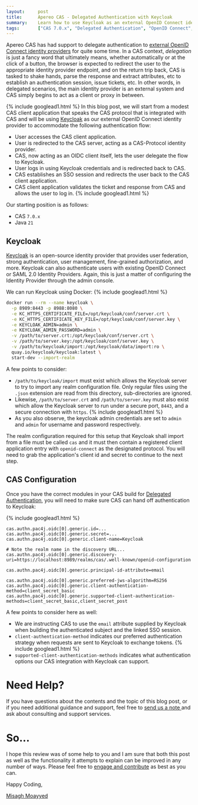 ```yaml
---
layout:     post
title:      Apereo CAS - Delegated Authentication with Keycloak
summary:    Learn how to use Keycloak as an external OpenID Connect identity provider and connect it to CAS for a delegated/proxy authentication scenario.
tags:       ["CAS 7.0.x", "Delegated Authentication", "OpenID Connect", "Docker", "Keycloak"]
---
```


Apereo CAS has had support to delegate authentication to [external OpenID Connect identity providers][delegation] for quite some time. In a CAS context, *delegation* is just a fancy word that ultimately means, whether automatically or at the click of a button, the browser is expected to redirect the user to the appropriate identity provider endpoint, and on the return trip back, CAS is tasked to shake hands, parse the response and extract attributes, etc to establish an authentication session, issue tickets, etc. In other words, in delegated scenarios, the main identity provider is an external system and CAS simply begins to act as a client or proxy in between.

{% include googlead1.html %}
In this blog post, we will start from a modest CAS client application that speaks the CAS protocol that is integrated with CAS and will be using [Keycloak][keycloak] as our external OpenID Connect identity provider to accommodate the following authentication flow:

- User accesses the CAS client application.
- User is redirected to the CAS server, acting as a CAS-Protocol identity provider.
- CAS, now acting as an OIDC client itself, lets the user delegate the flow to Keycloak.
- User logs in using Keycloak credentials and is redirected back to CAS.
- CAS establishes an SSO session and redirects the user back to the CAS client application.
- CAS client application validates the ticket and response from CAS and allows the user to log in.
{% include googlead1.html  %}

Our starting position is as follows:

- CAS `7.0.x`
- Java `21`

## Keycloak

[Keycloak][keycloak] is an open-source identity provider that provides user federation, strong authentication, user management, fine-grained authorization, and more. Keycloak can also authenticate users with existing OpenID Connect or SAML 2.0 Identity Providers. Again, this is just a matter of configuring the Identity Provider through the admin console.

We can run Keycloak using Docker:
{% include googlead1.html  %}
```bash
docker run --rm --name keycloak \
  -p 8989:8443 -p 8988:8080 \
  -e KC_HTTPS_CERTIFICATE_FILE=/opt/keycloak/conf/server.crt \
  -e KC_HTTPS_CERTIFICATE_KEY_FILE=/opt/keycloak/conf/server.key \
  -e KEYCLOAK_ADMIN=admin \
  -e KEYCLOAK_ADMIN_PASSWORD=admin \
  -v /path/to/server.crt:/opt/keycloak/conf/server.crt \
  -v /path/to/server.key:/opt/keycloak/conf/server.key \
  -v /path/to/keycloak/import:/opt/keycloak/data/import:ro \
  quay.io/keycloak/keycloak:latest \
  start-dev --import-realm
```

A few points to consider:

- `/path/to/keycloak/import` must exist which allows the Keycloak server to try to import any realm configuration file. Only regular files using the `.json` extension are read from this directory, sub-directories are ignored.
- Likewise, `/path/to/server.crt` and `/path/to/server.key` must also exist which allow the Keycloak server to run under a secure port, `8443`, and a secure connection with `https`.
{% include googlead1.html  %}
- As you also observe, the keycloak admin credentials are set to `admin` and `admin` for username and password respectively.

The realm configuration required for this setup that Keycloak shall import from a file must be called `cas` and it must then contain a registered client application entry with `openid-connect` as the designated protocol. You will need to grab the application's client id and secret to continue to the next step.

## CAS Configuration

Once you have the correct modules in your CAS build for [Delegated Authentication][delegation], you will need to make sure CAS can hand off authentication to Keycloak:

{% include googlead1.html  %}
```
cas.authn.pac4j.oidc[0].generic.id=...
cas.authn.pac4j.oidc[0].generic.secret=...
cas.authn.pac4j.oidc[0].generic.client-name=Keycloak

# Note the realm name in the discovery URL...
cas.authn.pac4j.oidc[0].generic.discovery-uri=https://localhost:8989/realms/cas/.well-known/openid-configuration

cas.authn.pac4j.oidc[0].generic.principal-id-attribute=email

cas.authn.pac4j.oidc[0].generic.preferred-jws-algorithm=RS256
cas.authn.pac4j.oidc[0].generic.client-authentication-method=client_secret_basic
cas.authn.pac4j.oidc[0].generic.supported-client-authentication-methods=client_secret_basic,client_secret_post
```

A few points to consider here as well:

- We are instructing CAS to use the `email` attribute supplied by Keycloak when building the authenticated subject and the linked SSO session.
- `client-authentication-method` indicates our preferred authentication strategy when requests are sent to Keycloak to exchange tokens.
{% include googlead1.html  %}
- `supported-client-authentication-methods` indicates what authentication options our CAS integration with Keycloak can support.

# Need Help?

If you have questions about the contents and the topic of this blog post, or if you need additional guidance and support, feel free to [send us a note ](/#contact-section-header) and ask about consulting and support services.

# So...

I hope this review was of some help to you and I am sure that both this post as well as the functionality it attempts to explain can be improved in any number of ways. Please feel free to [engage and contribute][contribguide] as best as you can.

Happy Coding,

[Misagh Moayyed](https://fawnoos.com)

[delegation]: https://apereo.github.io/cas/7.0.x/integration/Delegate-Authentication.html
[contribguide]: https://apereo.github.io/cas/developer/Contributor-Guidelines.html
[keycloak]: https://www.keycloak.org/